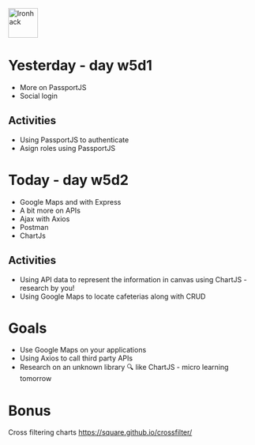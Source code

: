 <img src="https://raw.githubusercontent.com/webmad1019-1/w1d3-advanced-selectors-positioning-full-layout/master/img/ironhack.svg?sanitize=true" alt="Ironhack" width="60"/>

# Yesterday - day w5d1

- More on PassportJS
- Social login

## Activities

- Using PassportJS to authenticate
- Asign roles using PassportJS

# Today - day w5d2

- Google Maps and with Express
- A bit more on APIs
- Ajax with Axios
- Postman
- ChartJs

## Activities

- Using API data to represent the information in canvas using ChartJS - research by you!
- Using Google Maps to locate cafeterias along with CRUD

# Goals

- Use Google Maps on your applications
- Using Axios to call third party APIs
- Research on an unknown library 🔍 like ChartJS - micro learning tomorrow

# Bonus

Cross filtering charts https://square.github.io/crossfilter/
